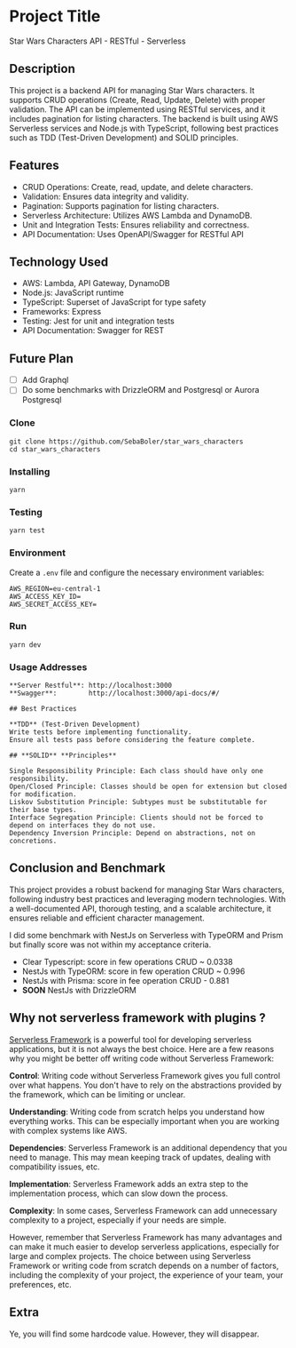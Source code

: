 # Project Title

Star Wars Characters API - RESTful - Serverless

## Description

This project is a backend API for managing Star Wars characters. It supports CRUD operations (Create, Read, Update, Delete) with proper validation. The API can be implemented using RESTful services, and it includes pagination for listing characters. The backend is built using AWS Serverless services and Node.js with TypeScript, following best practices such as TDD (Test-Driven Development) and SOLID principles.

## Features

- CRUD Operations: Create, read, update, and delete characters.
- Validation: Ensures data integrity and validity.
- Pagination: Supports pagination for listing characters.
- Serverless Architecture: Utilizes AWS Lambda and DynamoDB.
- Unit and Integration Tests: Ensures reliability and correctness.
- API Documentation: Uses OpenAPI/Swagger for RESTful API

## Technology Used

- AWS: Lambda, API Gateway, DynamoDB
- Node.js: JavaScript runtime
- TypeScript: Superset of JavaScript for type safety
- Frameworks: Express
- Testing: Jest for unit and integration tests
- API Documentation: Swagger for REST

## Future Plan

- [ ] Add Graphql
- [ ] Do some benchmarks with DrizzleORM and Postgresql or Aurora Postgresql

### Clone

```
git clone https://github.com/SebaBoler/star_wars_characters
cd star_wars_characters
```

### Installing

`yarn`

### Testing

`yarn test`

### Environment

Create a `.env` file and configure the necessary environment variables:

```
AWS_REGION=eu-central-1
AWS_ACCESS_KEY_ID=
AWS_SECRET_ACCESS_KEY=
```

### Run

`yarn dev`

### Usage Addresses

```
**Server Restful**: http://localhost:3000
**Swagger**:        http://localhost:3000/api-docs/#/

## Best Practices

**TDD** (Test-Driven Development)
Write tests before implementing functionality.
Ensure all tests pass before considering the feature complete.

## **SOLID** **Principles**

Single Responsibility Principle: Each class should have only one responsibility.
Open/Closed Principle: Classes should be open for extension but closed for modification.
Liskov Substitution Principle: Subtypes must be substitutable for their base types.
Interface Segregation Principle: Clients should not be forced to depend on interfaces they do not use.
Dependency Inversion Principle: Depend on abstractions, not on concretions.
```

## **Conclusion** and **Benchmark**

This project provides a robust backend for managing Star Wars characters, following industry best practices and leveraging modern technologies. With a well-documented API, thorough testing, and a scalable architecture, it ensures reliable and efficient character management.

I did some benchmark with NestJs on Serverless with TypeORM and Prism but finally score was not within my acceptance criteria.

- Clear Typescript: score in few operations CRUD ~ 0.0338
- NestJs with TypeORM: score in few operation CRUD ~ 0.996
- NestJs with Prisma: score in fee operation CRUD - 0.881
- **SOON** NestJs with DrizzleORM

## Why not **serverless** **framework** with plugins ?

[Serverless Framework](https://www.serverless.com/) is a powerful tool for developing serverless applications, but it is not always the best choice. Here are a few reasons why you might be better off writing code without Serverless Framework:

**Control**: Writing code without Serverless Framework gives you full control over what happens. You don't have to rely on the abstractions provided by the framework, which can be limiting or unclear.

**Understanding**: Writing code from scratch helps you understand how everything works. This can be especially important when you are working with complex systems like AWS.

**Dependencies**: Serverless Framework is an additional dependency that you need to manage. This may mean keeping track of updates, dealing with compatibility issues, etc.

**Implementation**: Serverless Framework adds an extra step to the implementation process, which can slow down the process.

**Complexity**: In some cases, Serverless Framework can add unnecessary complexity to a project, especially if your needs are simple.

However, remember that Serverless Framework has many advantages and can make it much easier to develop serverless applications, especially for large and complex projects. The choice between using Serverless Framework or writing code from scratch depends on a number of factors, including the complexity of your project, the experience of your team, your preferences, etc.

## **Extra**

Ye, you will find some hardcode value. However, they will disappear.
